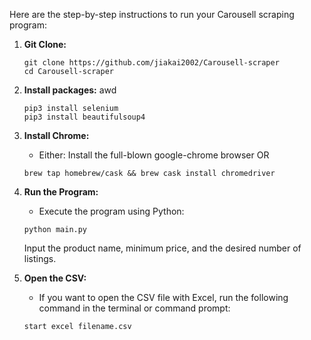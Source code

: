 Here are the step-by-step instructions to run your Carousell scraping program:

1. **Git Clone:**
   ```
   git clone https://github.com/jiakai2002/Carousell-scraper
   cd Carousell-scraper
   ```
     
2. **Install packages:**
awd
   ```
   pip3 install selenium
   pip3 install beautifulsoup4
   ```
     
3. **Install Chrome:**
   - Either: Install the full-blown google-chrome browser
   OR
   ```
   brew tap homebrew/cask && brew cask install chromedriver
   ```
5. **Run the Program:**
   - Execute the program using Python:
   ```
   python main.py
   ```
   Input the product name, minimum price, and the desired number of listings.

6. **Open the CSV:**
   - If you want to open the CSV file with Excel, run the following command in the terminal or command prompt:
   ```
   start excel filename.csv
   ```
